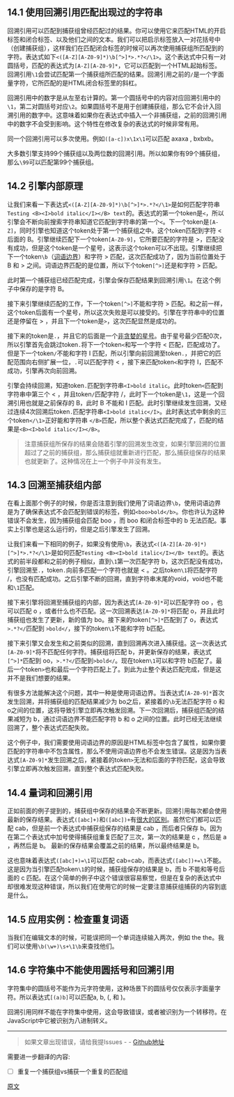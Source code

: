 ## 14.1 使用回溯引用匹配出现过的字符串
回溯引用可以匹配到捕获组曾经匹配过的结果。你可以使用它来匹配HTML的开启标签和闭合标签、以及他们之间的文本。我们可以把启示标签放入一对花括号中（创建捕获组），这样我们在匹配闭合标签的时候可以再次使用捕获组所匹配到的字符。表达式如下`<([A-Z][A-Z0-9]*)\b[^>]*>.*?</\1>`。这个表达式中只有一对圆括号，匹配的表达式为`[A-Z][A-Z0-9]*`，它可以匹配到一个HTML起始标签。回溯引用`\1`会尝试匹配第一个捕获组所匹配的结果。回溯引用之前的`/`是一个字面量字符，它所匹配的是HTML闭合标签里的斜杠。

回溯引用中的数字是从左至右计算的。第一个圆括号中的内容对应回溯引用中的`\1`，第二对圆括号对应`\2`。如果圆括号不是用于创建捕获组，那么它不会计入回溯引用的数字中。这意味着如果你在表达式中插入一个非捕获组，之前的回溯引用中的数字不会受到影响。这个特性在修改复杂的表达式的时候非常有用。

同一个回溯引用可以多次使用。例如`([a-c])x\1x\1`可以匹配 axaxa , bxbxb。

大多数引擎支持99个捕获组以及两位数的回溯引用。所以如果你有99个捕获组，那么`\99`可以匹配第99个捕获组。

## 14.2 引擎内部原理
让我们来看一下表达式`<([A-Z][A-Z0-9]*)\b[^>]*>.*?</\1>`是如何匹配字符串`Testing <B><I>bold italic</I></B> text`的。表达式的第一个token是`<`，所以引擎会不断向前搜索字符串知道它匹配到字符串的第一个`<`。下一个token是`[A-Z]`，同时引擎也知道这个token处于第一个捕获组之中。这个token匹配到字符 < 后面的 B。引擎继续匹配下一个token`[A-Z0-9]`，它所要匹配的字符是 >，匹配没有成功，但是这个token是一个星号，这表示这个token可以不出现。引擎继续把下一个token`\b`（[词语边界](https://github.com/SBDavid/How-a-Regex-Engine-Works-Internally/blob/master/009-%E8%AF%8D%E8%AF%AD%E8%BE%B9%E7%95%8C.md)）和字符 > 匹配，这次匹配成功了，因为当前位置处于 B 和 > 之间。词语边界匹配的是位置，所以下个token`[^>]`还是和字符 > 匹配。

此时第一个捕获组已经匹配完成，引擎会保存匹配结果到回溯引用`\1`。在这个例子中保存的是字符 B。

接下来引擎继续匹配的工作，下一个token`[^>]`不能和字符 > 匹配。和之前一样，这个token后面有一个星号，所以这次失败是可以接受的。引擎在字符串中的位置还是停留在 > ，并且下一个token是`>`，这次匹配显然是成功的。

接下来的token是`.`，并且它的后面是一个[非贪婪的星号](https://github.com/SBDavid/How-a-Regex-Engine-Works-Internally/blob/master/012-%E9%87%8F%E8%AF%8D.md)。由于星号最少匹配0次，所以引擎首先会跳过token`.`将下一个token`<`和写一个字符 < 匹配，匹配成功了。但是下一个token`/`不能和字符 I 匹配，所以引擎向前回溯至token`.`，并把它的匹配范围向右侧扩展一位，`.`可以匹配字符 < ，接下来匹配token`<`和字符 I，匹配不成功，引擎再次向前回溯。

引擎会持续回溯，知道token`.`匹配到字符串`<I>bold italic`。此时token`<`匹配到字符串中第三个 < ，并且token`/`匹配字符 /，此时下一个token是`\1`，这是一个回溯引用也就是之前保存的 B，此时 B 不能和 I 匹配。此时引擎继续发生回溯，又经过连续4次回溯后token`.`匹配字符串`<I>bold italic</I>`。此时表达式中剩余的三个token`</\1>`正好能和字符串 `</B>`匹配，所以整个表达式匹配完成了，匹配的结果是`<B><I>bold italic</I></B>`。

> 注意捕获组所保存的结果会随着引擎的回溯发生改变，如果引擎回溯的位置超过了之前的捕获组，那么捕获组就重新进行匹配，那么捕获组保存的结果也就更新了。这种情况在上一个例子中并没有发生。

## 14.3 回溯至捕获组内部
在看上面那个例子的时候，你是否注意到我们使用了词语边界`\b`，使用词语边界是为了确保表达式不会匹配到错误的标签，例如`<boo>bold</b>`。你也许认为这种错误不会发生，因为捕获组会匹配 boo ，而 boo 和闭合标签中的 b 无法匹配。事实上引擎也是这么运行的，但是之后引擎发生了回溯。

让我们来看一下相同的例子，如果没有使用`\b`，表达式`<([A-Z][A-Z0-9]*)[^>]*>.*?</\1>`是如何匹配`Testing <B><I>bold italic</I></B> text`的。表达式的前半段都和之前的例子相似，直到`\1`第一次匹配字符 b，这次匹配没有成功，引擎回溯至`.`，token`.`向前多匹配一个字符也就是 < 。之后token`\1`将匹配字符 /，也没有匹配成功。之后引擎不断的回溯，直到字符串末尾的void，void也不能和`\1`匹配。

接下来引擎将回溯至捕获组的内部，因为表达式`[A-Z0-9]*`可以匹配字符 oo ，也可以匹配 o ，或者什么也不匹配。这一次回溯表达`[A-Z0-9]*`将匹配 o，并且此时捕获组也发生了更新，新的值为 bo。接下来的token`[^>]*`匹配到了 o，表达式`>.*?</`匹配到 `>bold</`，接下的token`\1`不能和字符 b匹配。

接下来引擎又会发生和之前类似的回溯，直到回溯再次进入捕获组。这一次表达式`[A-Z0-9]*`将不匹配任何字符。捕获组将匹配 b，并更新保存的结果，表达式`[^>]*`匹配到 oo，`>.*?</`匹配到`>bold</`。现在token`\1`可以和字符 b匹配了。最后一个token`>`也和最后一个字符匹配上了。到此为止整个表达匹配完成，但是这并不是我们想要的结果。

有很多方法能解决这个问题，其中一种是使用词语边界。当表达式`[A-Z0-9]*`首次发生回溯，并将捕获组的匹配结果减少为 bo之后，紧接着的`\b`无法匹配字符 o 和 o之间的位置，这将导致引擎立即再次触发回溯。下一次回溯后，捕获组匹配的结果减短为 b，通过词语边界不能匹配字符 b 和
 o 之间的位置。此时已经无法继续回溯了，整个表达式匹配失败。

这个例子中，我们需要使用词语边界的原因是HTML标签中包含了属性，如果你要匹配的字符串中不包含属性，那么不使用词语边界也不会发生错误。这是因为当表达式`[A-Z0-9]*`发生回溯之后，紧接着的token`>`无法和后面的字符匹配，这会导致引擎立即再次触发回溯，直到整个表达式匹配失败。

## 14.4 量词和回溯引用
正如前面的例子提到的，捕获组中保存的结果会不断更新。回溯引用每次都会使用最新的保存结果。表达式`([abc]+)`和`([abc])+`有[很大的区别](https://www.regular-expressions.info/captureall.html)。虽然它们都可以匹配 cab，但是前一个表达式中捕获组保存的结果是 cab ，而后者只保存 b。因为在第二个表达式中加号使得捕获组重复匹配了三次，第一次的结果是 c ，然后是 a ，再然后是 b。 最新的保存结果会覆盖之前的结果，所以最终结果是 b。

这也意味着表达式`([abc]+)=\1`可以匹配 cab=cab，而表达式`([abc])+=\1`不能。这是因为当引擎匹配token`\1`的时候，捕获组保存的结果是 b，而 b 不能和等号后面的 c 匹配。在这个简单的例子中这个错误很容易察觉，但是在复杂的表达式中却很难发现这种错误，所以我们在使用它的时候一定要注意捕获组捕获的内容到底是什么。

## 14.5 应用实例：检查重复词语
当我们在编辑文本的时候，可能误把同一个单词连续输入两次，例如 the the。我们可以使用`\b(\w+)\s+\1\b`来查找他们。

## 14.6 字符集中不能使用圆括号和回溯引用
字符集中的圆括号不能作为元字符使用，这种场景下的圆括号仅仅表示字面量字符。所以表达式`[(a)b]`可以匹配a, b, (, 和 )。

回溯引用同样不能在字符集中使用，这会导致错误，或者被识别为一个转移符。在JavaScript中它被识别为八进制转义。

---

> 如果文章出现错误，请给我提Issues - -
[Github地址](https://github.com/SBDavid/How-a-Regex-Engine-Works-Internally)

需要进一步翻译的内容: 
- [ ] 重复一个捕获组vs捕获一个重复的匹配组

[原文](https://www.regular-expressions.info/backref.html)
